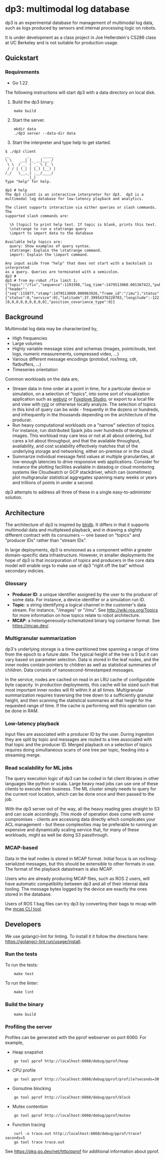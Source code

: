 # dp3: multimodal log database
dp3 is an experimental database for management of multimodal log data, such as
logs produced by sensors and internal processing logic on robots.

It is under development as a class project in Joe Hellerstein's CS286 class at
UC Berkeley and is not suitable for production usage.

## Quickstart

### Requirements
* Go 1.22

The following instructions will start dp3 with a data directory on local disk.

1. Build the dp3 binary.

```
    make build
```

2. Start the server.

```
    mkdir data
    ./dp3 server --data-dir data
```

3. Start the interpreter and type help to get started.

```
$ ./dp3 client
__        _      _____ 
\ \    __| |_ __|___ / 
 \ \  / _` | '_ \ |_ \ 
 / / | (_| | |_) |__) |
/_/   \__,_| .__/____/ 
           |_|         
Type "help" for help.

dp3 # help
The dp3 client is an interactive interpreter for dp3.  dp3 is a
multimodal log database for low-latency playback and analytics.

The client supports interaction via either queries or slash commands. The
supported slash commands are:

  \h [topic] to print help text. If topic is blank, prints this text.
  \statrange to run a statrange query
  \import to import data to the database

Available help topics are:
  query: Show examples of query syntax.
  statrange: Explain the \statrange command.
  import: Explain the \import command.

Any input aside from "help" that does not start with a backslash is interpreted
as a query. Queries are terminated with a semicolon.
dp3 #
dp3 # from my-robot /fix limit 1;
{"topic":"/fix","sequence":1193398,"log_time":1479513060.001367422,"publish_time":1479513060.001367422,"data":{"header":{"seq":115877,"stamp":1479513060.000963926,"frame_id":"/imu"},"status":{"status":0,"service":0},"latitude":37.39954376220703,"longitude":-122.10643005371094,"altitude":-8.820882797241211,"position_covariance":[0,0,0,0,0,0,0,0,0],"position_covariance_type":0}}
```

## Background
Multimodal log data may be characterized by,
* High frequencies
* Large volumes
* Highly variable message sizes and schemas (images, pointclouds, text logs,
  numeric measurements, compressed video, ...)
* Various different message encodings (protobuf, ros1msg, cdr, flatbuffers, ...)
* Timeseries orientation

Common workloads on the data are,
* Stream data in time order at a point in time, for a particular device or
  simulation, on a selection of "topics", into some sort of visualization
  application such as [webviz](https://webviz.io/) or [Foxglove
  Studio](https://foxglove.dev/), or export to a local file and view with
  [rviz](https://wiki.ros.org/rviz) or otherwise locally analyze. The selection
  of topics in this kind of query can be wide - frequently in the dozens or
  hundreds, and infrequently in the thousands depending on the architecture of
  the producer.
* Run heavy computational workloads on a "narrow" selection of topics. For
  instance, run distributed Spark jobs over hundreds of terabytes of images.
  This workload may care less or not at all about ordering, but cares a lot
  about throughput, and that the available throughput, availability, and cost
  scalability effectively matches that of the underlying storage and
  networking, either on-premise or in the cloud.
* Summarize individual message field values at multiple granularities, at
  low-enough latencies to drive responsive web applications. Consider for
  instance the plotting facilities available in datadog or cloud monitoring
  systems like Cloudwatch or GCP stackdriver, which can (sometimes) plot
  multigranular statistical aggregates spanning many weeks or years and
  trillions of points in under a second.

dp3 attempts to address all three of these in a single easy-to-administer
solution.

## Architecture
The architecture of dp3 is inspired by
[btrdb](https://www.usenix.org/system/files/conference/fast16/fast16-papers-andersen.pdf).
It differs in that it supports multimodal data and multiplexed playback, and in
drawing a slightly different contract with its consumers -- one based on
"topics" and "producer IDs" rather than "stream IDs".

In large deployments, dp3 is envisioned as a component within a greater
domain-specific data infrastructure. However, in smaller deployments the hope
of dp3 is that incorporation of topics and producers in the core data model
will enable orgs to make use of dp3 "right off the bat" without secondary
indicies.

### Glossary
* **Producer ID**: a unique identifier assigned by the user to the producer of some
  data. For instance, a device identifier or a simulation run ID.
* **Topic**: a string identifying a logical channel in the customer's data stream.
  For instance, "/images" or "/imu". See http://wiki.ros.org/Topics for more
  information on how topics relate to robot architecture.
* **MCAP**: a heterogeneously-schematized binary log container format. See
  https://mcap.dev/.

### Multigranular summarization
dp3's underlying storage is a time-partitioned tree spanning a range of time
from the epoch to a future date. The typical height of the tree is 5 but it can
vary based on parameter selection. Data is stored in the leaf nodes, and the
inner nodes contain pointers to children as well as statistical summaries of
children. Data consists of nanosecond-timestamped messages.

In the service, nodes are cached on read in an LRU cache of configurable byte
capacity. In production deployments, this cache will be sized such that most
important inner nodes will fit within it at all times. Multigranular
summarization requires traversing the tree down to a sufficiently granular
height, and then scanning the statistical summaries at that height for the
requested range of time. If the cache is performing well this operation can be
done in RAM.

### Low-latency playback
Input files are associated with a producer ID by the user. During ingestion
they are split by topic and messages are routed to a tree associated with that
topic and the producer ID. Merged playback on a selection of topics requires
doing simultaneous scans of one tree per topic, feeding into a streaming merge.

### Read scalability for ML jobs
The query execution logic of dp3 can be coded in fat client libraries in other
languages like python or scala. Large heavy read jobs can use one of these
clients to execute their business. The ML cluster simply needs to query for the
current root location, which can be done once and then passed to the job.

With the dp3 server out of the way, all the heavy reading goes straight to S3
and can scale accordingly. This mode of operation does come with some
compromises - clients are accessing data directly which complicates your ACL
management - but these complexities may be preferable to running an expensive
and dynamically scaling service that, for many of these workloads, might as
well be doing S3 passthrough.

### MCAP-based
Data in the leaf nodes is stored in MCAP format. Initial focus is on
ros1msg-serialized messages, but this should be extensible to other formats in
use. The format of the playback datastream is also MCAP.

Users who are already producing MCAP files, such as ROS 2 users, will have
automatic compatibility between dp3 and all of their internal data tooling. The
message bytes logged by the device are exactly the ones stored in the database.

Users of ROS 1 bag files can try dp3 by converting their bags to mcap with the
[mcap CLI tool](https://github.com/foxglove/mcap?tab=readme-ov-file#cli-tool).

## Developers
We use golangci-lint for linting.  To install it it follow the directions here: https://golangci-lint.run/usage/install.


### Run the tests
To run the tests:
```
    make test
```

To run the linter:
```
    make lint
```

### Build the binary
```
    make build
```

### Profiling the server
Profiles can be generated with the pprof webserver on port 6060. For example,

* Heap snapshot
```
    go tool pprof http://localhost:6060/debug/pprof/heap
```

* CPU profile
```
    go tool pprof http://localhost:6060/debug/pprof/profile?seconds=30
```

* Goroutine blocking
```
    go tool pprof http://localhost:6060/debug/pprof/block
```

* Mutex contention
```
    go tool pprof http://localhost:6060/debug/pprof/mutex
```

* Function tracing
```
    curl -o trace.out http://localhost:6060/debug/pprof/trace?seconds=5
    go tool trace trace.out
```

See https://pkg.go.dev/net/http/pprof for additional information about pprof.
